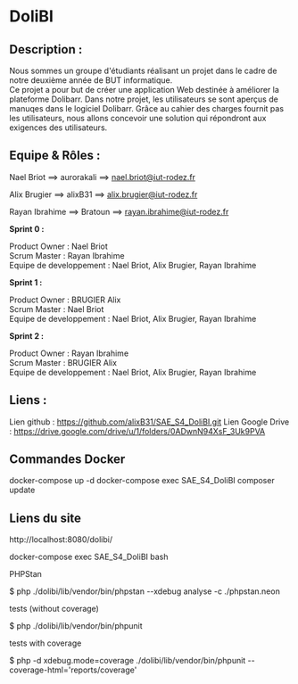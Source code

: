 # DoliBI

## Description :

Nous sommes un groupe d'étudiants réalisant un projet dans le cadre de notre deuxième année de BUT informatique.  
Ce projet a pour but de créer une application Web destinée à améliorer la plateforme Dolibarr. Dans notre projet, les utilisateurs se sont aperçus de manuqes dans le logiciel Dolibarr. Grâce au cahier des charges fournit pas les utilisateurs, nous allons concevoir une solution qui répondront aux exigences des utilisateurs. 

## Equipe & Rôles :

Nael Briot       ==> aurorakali ==> nael.briot@iut-rodez.fr

Alix Brugier     ==> alixB31  ==> alix.brugier@iut-rodez.fr

Rayan Ibrahime   ==> Bratoun  ==> rayan.ibrahime@iut-rodez.fr


**Sprint 0 :**

Product Owner : Nael Briot    
Scrum Master : Rayan Ibrahime   
Equipe de developpement : Nael Briot, Alix Brugier, Rayan Ibrahime   


**Sprint 1 :**

Product Owner : BRUGIER Alix  
Scrum Master : Nael Briot   
Equipe de developpement : Nael Briot, Alix Brugier, Rayan Ibrahime  

**Sprint 2 :**

Product Owner : Rayan Ibrahime    
Scrum Master : BRUGIER Alix   
Equipe de developpement : Nael Briot, Alix Brugier, Rayan Ibrahime  

## Liens : 
Lien github : https://github.com/alixB31/SAE_S4_DoliBI.git
Lien Google Drive : https://drive.google.com/drive/u/1/folders/0ADwnN94XsF_3Uk9PVA

## Commandes Docker
docker-compose up -d
docker-compose exec SAE_S4_DoliBI composer update

## Liens du site
http://localhost:8080/dolibi/

docker-compose exec SAE_S4_DoliBI bash

PHPStan

$ php ./dolibi/lib/vendor/bin/phpstan --xdebug analyse -c ./phpstan.neon

tests (without coverage)

$ php ./dolibi/lib/vendor/bin/phpunit

tests with coverage

$ php -d xdebug.mode=coverage ./dolibi/lib/vendor/bin/phpunit  --coverage-html='reports/coverage'

